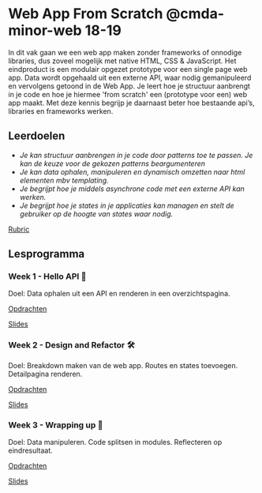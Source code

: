 # Web App From Scratch @cmda-minor-web 18-19

In dit vak gaan we een web app maken zonder frameworks of onnodige libraries, dus zoveel mogelijk met native HTML, CSS & JavaScript. Het eindproduct is een modulair opgezet prototype voor een single page web app. Data wordt opgehaald uit een externe API, waar nodig gemanipuleerd en vervolgens getoond in de Web App. Je leert hoe je structuur aanbrengt in je code en hoe je hiermee 'from scratch' een (prototype voor een) web app maakt. Met deze kennis begrijp je daarnaast beter hoe bestaande api’s, libraries en frameworks werken.

## Leerdoelen
- _Je kan structuur aanbrengen in je code door patterns toe te passen. Je kan de keuze voor de gekozen patterns beargumenteren_
- _Je kan data ophalen, manipuleren en dynamisch omzetten naar html elementen mbv templating._
- _Je begrijpt hoe je middels asynchrone code met een externe API kan werken._
- _Je begrijpt hoe je states in je applicaties kan managen en stelt de gebruiker op de hoogte van states waar nodig._

[Rubric](https://docs.google.com/spreadsheets/d/e/2PACX-1vTjZGWGPC_RMvTMry8YW5XOM79GEIdgS7I5JlOe6OeeOUdmv7ok1s9jQhzojNE4AsyzgL-jJCbRj1LN/pubhtml?gid=0&single=true)

## Lesprogramma

### Week 1 - Hello API 🐒

Doel: Data ophalen uit een API en renderen in een overzichtspagina.

[Opdrachten](https://drive.google.com/open?id=1OVhWQNaCgSluYviTKKWcApkyPd23xow1PiExb8GYANM)

[Slides](https://drive.google.com/open?id=1Rjl9xqXoKniQSRJPdkU1O5YwWC33SJK8KiV0a-H_xZU)

### Week 2 - Design and Refactor 🛠

Doel: Breakdown maken van de web app. Routes en states toevoegen. Detailpagina renderen.

[Opdrachten](https://drive.google.com/open?id=1GMDTdW3LycAYpZSFI6gk_lrKrx8-zLWrNh69aaVEH5Y)

[Slides](https://drive.google.com/open?id=1IqQeu1m0dQiSC_KCvrn8eencAgtYe7X6qT-gm0n9Bmc)

### Week 3 - Wrapping up 🎁

Doel: Data manipuleren. Code splitsen in modules. Reflecteren op eindresultaat.

[Opdrachten](https://drive.google.com/open?id=13pKQu72pshaEzKw9q5JHLa-aop85nMP6nDCdqioWjoQ)

[Slides](https://drive.google.com/open?id=1BSzGYNLMgtHD4HRnK7f0DgyTv4Pg3xsQwD_eYNo7v0Y)


<!-- Add a link to your live demo in Github Pages 🌐-->

<!-- ☝️ replace this description with a description of your own work -->

<!-- Add a nice image here at the end of the week, showing off your shiny frontend 📸 -->

<!-- Maybe a table of contents here? 📚 -->

<!-- How about a section that describes how to install this project? 🤓 -->

<!-- ...but how does one use this project? What are its features 🤔 -->

<!-- What external data source is featured in your project and what are its properties 🌠 -->

<!-- Maybe a checklist of done stuff and stuff still on your wishlist? ✅ -->

<!-- How about a license here? 📜 (or is it a licence?) 🤷 -->
